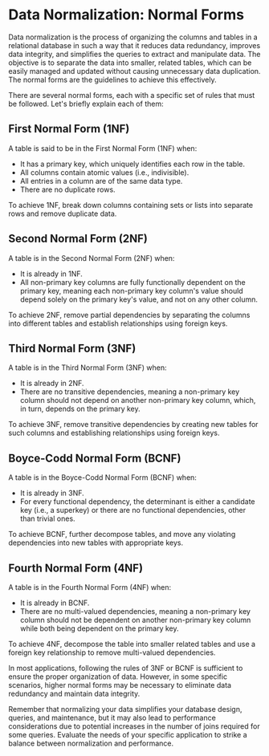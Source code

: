 # Data Normalization: Normal Forms

Data normalization is the process of organizing the columns and tables in a relational database in such a way that it reduces data redundancy, improves data integrity, and simplifies the queries to extract and manipulate data. The objective is to separate the data into smaller, related tables, which can be easily managed and updated without causing unnecessary data duplication. The normal forms are the guidelines to achieve this effectively.

There are several normal forms, each with a specific set of rules that must be followed. Let's briefly explain each of them:

## First Normal Form (1NF)

A table is said to be in the First Normal Form (1NF) when:
* It has a primary key, which uniquely identifies each row in the table.
* All columns contain atomic values (i.e., indivisible).
* All entries in a column are of the same data type.
* There are no duplicate rows.

To achieve 1NF, break down columns containing sets or lists into separate rows and remove duplicate data.

## Second Normal Form (2NF)

A table is in the Second Normal Form (2NF) when:
* It is already in 1NF.
* All non-primary key columns are fully functionally dependent on the primary key, meaning each non-primary key column's value should depend solely on the primary key's value, and not on any other column.

To achieve 2NF, remove partial dependencies by separating the columns into different tables and establish relationships using foreign keys.

## Third Normal Form (3NF)

A table is in the Third Normal Form (3NF) when:
* It is already in 2NF.
* There are no transitive dependencies, meaning a non-primary key column should not depend on another non-primary key column, which, in turn, depends on the primary key.

To achieve 3NF, remove transitive dependencies by creating new tables for such columns and establishing relationships using foreign keys.

## Boyce-Codd Normal Form (BCNF)

A table is in the Boyce-Codd Normal Form (BCNF) when:
* It is already in 3NF.
* For every functional dependency, the determinant is either a candidate key (i.e., a superkey) or there are no functional dependencies, other than trivial ones.

To achieve BCNF, further decompose tables, and move any violating dependencies into new tables with appropriate keys.

## Fourth Normal Form (4NF)

A table is in the Fourth Normal Form (4NF) when:
* It is already in BCNF.
* There are no multi-valued dependencies, meaning a non-primary key column should not be dependent on another non-primary key column while both being dependent on the primary key.

To achieve 4NF, decompose the table into smaller related tables and use a foreign key relationship to remove multi-valued dependencies.

In most applications, following the rules of 3NF or BCNF is sufficient to ensure the proper organization of data. However, in some specific scenarios, higher normal forms may be necessary to eliminate data redundancy and maintain data integrity.

Remember that normalizing your data simplifies your database design, queries, and maintenance, but it may also lead to performance considerations due to potential increases in the number of joins required for some queries. Evaluate the needs of your specific application to strike a balance between normalization and performance.